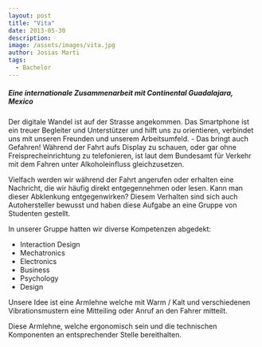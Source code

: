 ```yaml
---
layout: post
title: "Vita"
date: 2013-05-30
description: 
image: /assets/images/vita.jpg
author: Josias Marti
tags: 
  - Bachelor
---
```

<h5>Eine internationale Zusammenarbeit mit Continental Guadalajara, Mexico</h5>

Der digitale Wandel ist auf der Strasse angekommen. Das Smartphone ist ein treuer Begleiter und Unterstützer und hilft uns zu orientieren, verbindet uns mit unseren Freunden und unserem Arbeitsumfeld. - Das bringt auch Gefahren! Während der Fahrt aufs Display zu schauen, oder gar ohne Freisprecheinrichtung zu telefonieren, ist laut dem Bundesamt für Verkehr mit dem Fahren unter Alkoholeinfluss gleichzusetzen.

Vielfach werden wir während der Fahrt angerufen oder erhalten eine Nachricht, die wir häufig direkt entgegennehmen oder lesen. Kann man dieser Abklenkung entgegenwirken? Diesem Verhalten sind sich auch Autohersteller bewusst und haben diese Aufgabe an eine Gruppe von Studenten gestellt.

In unserer Gruppe hatten wir diverse Kompetenzen abgedekt:
- Interaction Design
- Mechatronics
- Electronics
- Business
- Psychology
- Design

Unsere Idee ist eine Armlehne welche mit Warm / Kalt und verschiedenen Vibrationsmustern eine Mitteiling oder Anruf an den Fahrer mitteilt.

Diese Armlehne, welche ergonomisch sein und die technischen Komponenten an entsprechender Stelle bereithalten.